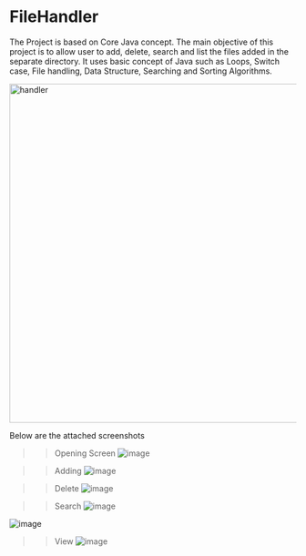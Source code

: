 # FileHandler

The Project is based on Core Java concept. The main objective of this project is to allow user to add, delete, search and list the files added in the separate directory. 
It uses basic concept of Java such as Loops, Switch case, File handling, Data Structure, Searching and Sorting Algorithms.

<img width="596" alt="handler" src="https://user-images.githubusercontent.com/114941577/230280683-bb0c8431-fe06-4b50-8de6-bb64cb6705c6.png">

Below are the attached screenshots

>> Opening Screen 
![image](https://user-images.githubusercontent.com/114941577/230306535-cfa7d6f5-cd44-4449-b032-9f77bf8ecb19.png)

>> Adding
![image](https://user-images.githubusercontent.com/114941577/230306742-6506024a-e371-49c1-ac51-d35bb1a80447.png)

>> Delete
![image](https://user-images.githubusercontent.com/114941577/230306835-690858a1-857a-4e33-9b61-1a8f3f2274de.png)

>> Search
![image](https://user-images.githubusercontent.com/114941577/230306913-a9f584b1-54ee-4942-b7bd-dbbde6d8bd0c.png)

![image](https://user-images.githubusercontent.com/114941577/230306995-83c972f7-14fb-48da-9456-f4ac185a6a3a.png)

>> View
![image](https://user-images.githubusercontent.com/114941577/230307046-6c01cdc7-9886-4dca-85e2-2adebbcf06ce.png)
